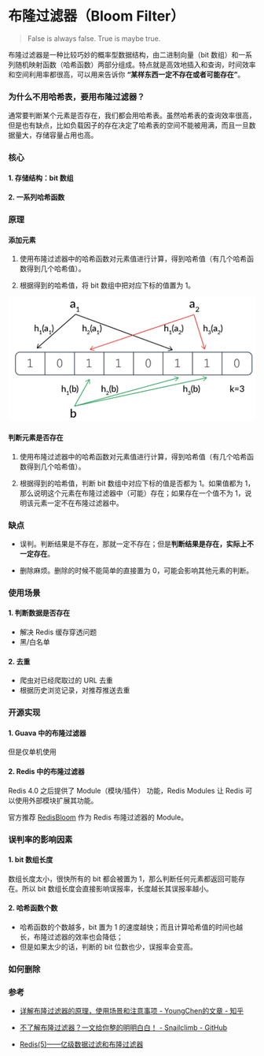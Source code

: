 # 布隆过滤器（Bloom Filter）

> False is always false. True is maybe true.

布隆过滤器是一种比较巧妙的概率型数据结构，由二进制向量（bit 数组）和一系列随机映射函数（哈希函数）两部分组成。特点就是高效地插入和查询，时间效率和空间利用率都很高，可以用来告诉你 **“某样东西一定不存在或者可能存在”**。

### 为什么不用哈希表，要用布隆过滤器？

通常要判断某个元素是否存在，我们都会用哈希表。虽然哈希表的查询效率很高，但是也有缺点，比如负载因子的存在决定了哈希表的空间不能被用满，而且一旦数据量大，存储容量占用也高。


### 核心

#### 1. 存储结构：bit 数组

#### 2. 一系列哈希函数


### 原理

#### 添加元素

1. 使用布隆过滤器中的哈希函数对元素值进行计算，得到哈希值（有几个哈希函数得到几个哈希值）。

2. 根据得到的哈希值，将 bit 数组中把对应下标的值置为 1。

![布隆过滤器](../../../assets/images/data-structure/bitmap/bloom-filter.png)

#### 判断元素是否存在

1. 使用布隆过滤器中的哈希函数对元素值进行计算，得到哈希值（有几个哈希函数得到几个哈希值）。

2. 根据得到的哈希值，判断 bit 数组中对应下标的值是否都为 1。如果值都为 1，那么说明这个元素在布隆过滤器中（可能）存在；如果存在一个值不为 1，说明该元素一定不在布隆过滤器中。


### 缺点

- 误判。判断结果是不存在，那就一定不存在；但是**判断结果是存在，实际上不一定存在**。

- 删除麻烦。删除的时候不能简单的直接置为 0，可能会影响其他元素的判断。


### 使用场景

#### 1. 判断数据是否存在

- 解决 Redis 缓存穿透问题
- 黑/白名单

#### 2. 去重

- 爬虫对已经爬取过的 URL 去重
- 根据历史浏览记录，对推荐推送去重


### 开源实现

#### 1. Guava 中的布隆过滤器

但是仅单机使用

#### 2. Redis 中的布隆过滤器

Redis 4.0 之后提供了 Module（模块/插件） 功能，Redis Modules 让 Redis 可以使用外部模块扩展其功能。

官方推荐 [RedisBloom](https://github.com/RedisBloom/RedisBloom) 作为 Redis 布隆过滤器的 Module。


### 误判率的影响因素

#### 1. bit 数组长度

数组长度太小，很快所有的 bit 都会被置为 1，那么判断任何元素都返回可能存在。所以 bit 数组长度会直接影响误报率，长度越长其误报率越小。

#### 2. 哈希函数个数

- 哈希函数的个数越多，bit 置为 1 的速度越快；而且计算哈希值的时间也越长，布隆过滤器的效率也会降低；
- 但是如果太少的话，判断的 bit 位数也少，误报率会变高。


### 如何删除


### 参考

- [详解布隆过滤器的原理，使用场景和注意事项 - YoungChen的文章 - 知乎](https://zhuanlan.zhihu.com/p/43263751)

- [不了解布隆过滤器？一文给你整的明明白白！ - Snailclimb - GitHub](https://github.com/Snailclimb/JavaGuide/blob/master/docs/dataStructures-algorithms/data-structure/bloom-filter.md)

- [Redis(5)——亿级数据过滤和布隆过滤器](https://www.wmyskxz.com/2020/03/11/redis-5-yi-ji-shu-ju-guo-lu-he-bu-long-guo-lu-qi/)